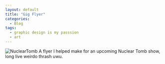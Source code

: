 ```yaml
---
layout: default
title: "Gig Flyer"
categories:
  - Blog
tags:
  - graphic design is my passsion
  - art
---
```

![NuclearTomb](/assets/DCFlyer.png)
A flyer I helped make for an upcoming Nuclear Tomb show, long live weirdo thrash uwu.
